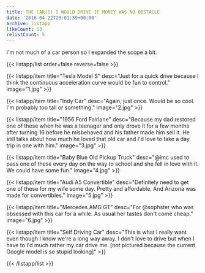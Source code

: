 ```yaml
---
title: THE CAR(S) I WOULD DRIVE IF MONEY WAS NO OBSTACLE
date: '2016-04-22T20:01:39+00:00'
archive: listapp
likeCount: 13
relistCount: 5
---
```


I'm not much of a car person so I expanded the scope a bit.

{{< listapp/list order=false reverse=false >}}

   {{< listapp/item title="Tesla Model S"
      desc="Just for a quick drive because I think the continuous acceleration curve would be fun to control."
      image="1.jpg" >}}

   {{< listapp/item title="Indy Car"
      desc="Again, just once. Would be so cool. I'm probably too tall or something."
      image="2.jpg" >}}

   {{< listapp/item title="1956 Ford Fairlane"
      desc="Because my dad restored one of these when he was a teenager and only drove it for a few months after turning 16 before he misbehaved and his father made him sell it. He still talks about how much he loved that old car and I'd love to take a day trip in one with him."
      image="3.jpg" >}}

   {{< listapp/item title="Baby Blue Old Pickup Truck"
      desc="@imc used to pass one of these every day on the way to school and she fell in love with it. We could have some fun."
      image="4.jpg" >}}

   {{< listapp/item title="Audi A5 Convertible"
      desc="Definitely need to get one of these for my wife some day. Pretty and affordable. And Arizona was made for convertibles."
      image="5.jpg" >}}

   {{< listapp/item title="Mercedes AMG GT"
      desc="For @sophster who was obsessed with this car for a while. As usual her tastes don't come cheap."
      image="6.jpg" >}}

   {{< listapp/item title="Self Driving Car"
      desc="This is what I really want even though I know we're a long way away. I don't love to drive but when I have to I'd much rather my car drive me. [not pictured because the current Google model is so stupid looking]" >}}

{{< /listapp/list >}}
